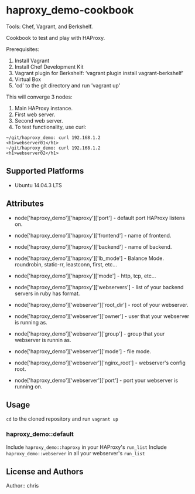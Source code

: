 # haproxy_demo-cookbook
Tools: Chef, Vagrant, and Berkshelf.

Cookbook to test and play with HAProxy.

Prerequisites:
  1. Install Vagrant
  2. Install Chef Development Kit
  3. Vagrant plugin for Berkshelf: ‘vagrant plugin install vagrant-berkshelf’
  4. Virtual Box
  5. 'cd' to the git directory and run 'vagrant up'

This will converge 3 nodes:
  1. Main HAProxy instance.
  2. First web server.
  3. Second web server.
  4. To test functionality, use curl:

  ```
  ~/git/haproxy_demo: curl 192.168.1.2
  <h1>webserver01</h1>
  ~/git/haproxy_demo: curl 192.168.1.2
  <h1>webserver02</h1>
  ```

## Supported Platforms

* Ubuntu 14.04.3 LTS

## Attributes
* node['haproxy_demo']['haproxy']['port'] - default port HAProxy listens on.

* node['haproxy_demo']['haproxy']['frontend'] - name of frontend.

* node['haproxy_demo']['haproxy']['backend'] - name of backend.

* node['haproxy_demo']['haproxy']['lb_mode'] - Balance Mode. roundrobin, static-rr, leastconn, first, etc...

* node['haproxy_demo']['haproxy']['mode'] - http, tcp, etc...

* node['haproxy_demo']['haproxy']['webservers'] - list of your backend servers in ruby has format.

* node['haproxy_demo']['webserver']['root_dir'] - root of your webserver.

* node['haproxy_demo']['webserver']['owner'] - user that your webserver is running as.

* node['haproxy_demo']['webserver']['group'] - group that your webserver is runnin as.

* node['haproxy_demo']['webserver']['mode'] - file mode.

* node['haproxy_demo']['webserver']['nginx_root'] - webserver's config root.

* node['haproxy_demo']['webserver']['port'] - port your webserver is running on.

## Usage

`cd` to the cloned repository and run `vagrant up`

### haproxy_demo::default

Include `haproxy_demo::haproxy` in your HAProxy's `run_list`
Include `haproxy_demo::webserver` in all your webserver's `run_list`

## License and Authors

Author:: chris
